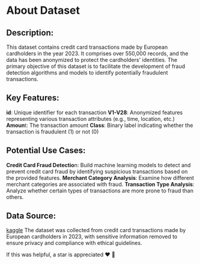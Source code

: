 # About Dataset
## Description:
This dataset contains credit card transactions made by European cardholders in the year 2023. It comprises over 550,000 records, and the data has been anonymized to protect the cardholders' identities. The primary objective of this dataset is to facilitate the development of fraud detection algorithms and models to identify potentially fraudulent transactions.

## Key Features:
**id**: Unique identifier for each transaction
**V1-V28**: Anonymized features representing various transaction attributes (e.g., time, location, etc.)
**Amoun**t: The transaction amount
**Class**: Binary label indicating whether the transaction is fraudulent (1) or not (0)

## Potential Use Cases:
**Credit Card Fraud Detectio**n: Build machine learning models to detect and prevent credit card fraud by identifying suspicious transactions based on the provided features.
**Merchant Category Analysis**: Examine how different merchant categories are associated with fraud.
**Transaction Type Analysis**: Analyze whether certain types of transactions are more prone to fraud than others.

## Data Source:
[kaggle](https://www.kaggle.com/datasets/nelgiriyewithana/credit-card-fraud-detection-dataset-2023/data)
The dataset was collected from credit card transactions made by European cardholders in 2023, with sensitive information removed to ensure privacy and compliance with ethical guidelines.

If this was helpful, a star is appreciated ❤️ 🙂
